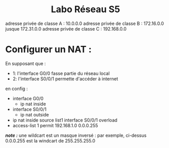 <center> <h1> Labo Réseau S5 </h1> </center>

adresse privée de classe A : 10.0.0.0
adresse privée de classe B : 172.16.0.0 jusque 172.31.0.0
adresse privée de classe C : 192.168.0.0

# Configurer un NAT :

En supposant que :
* 1: l'interface G0/0 fasse partie du réseau local
* 2: l'interface S0/0/1 permette d'accéder à internet

en config :
* interface G0/0
  * ip nat inside
* interface S0/0/1
  * ip nat outside
* ip nat inside source list1 interface S0/0/1 overload
* access-list 1 permit 192.168.1.0 0.0.0.255

***note :*** une wildcart est un masque inversé : par exemple, ci-dessus 0.0.0.255 est la windcart de 255.255.255.0
